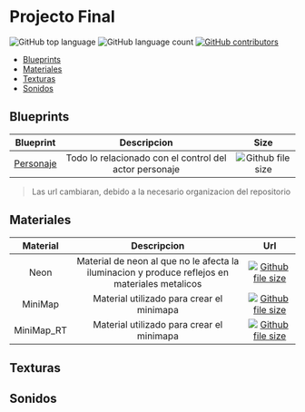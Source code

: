 # Projecto Final

![GitHub top language](https://img.shields.io/github/languages/top/RGVylar/DuckGameContent.svg)
![GitHub language count](https://img.shields.io/github/languages/count/RGVylar/DuckGameContent.svg)
[![GitHub contributors](https://img.shields.io/github/contributors/RGVylar/DuckGameContent.svg)](https://github.com/RGVylar/DuckGameContent/graphs/contributors)

* [Blueprints](#blueprints)
* [Materiales](#materiales)
* [Texturas](#texturas)
* [Sonidos](#sonidos)

<a name="blueprints"></a>
## Blueprints
| Blueprint   |     Descripcion   |     Size      |
|   :---:     |     :---:         |     :---:    |
| [Personaje][personaje]   | Todo lo relacionado con el control del actor personaje | ![Github file size](https://img.shields.io/github/size/RGVylar/DuckGameContent/2DSideScrollerBP/Blueprints/2DSideScrollerCharacter.uasset.svg) |
>Las url cambiaran, debido a la necesario organizacion del repositorio

<a name="materiales"></a>
## Materiales
| Material   |     Descripcion   |     Url         |
|   :---:    |     :---:         |     :---:       |  
| Neon       | Material de neon al que no le afecta la iluminacion y produce reflejos en materiales metalicos | [![Github file size](https://img.shields.io/github/size/RGVylar/DuckGameContent/2DSideScrollerBP/Neon.uasset.svg)](https://github.com/RGVylar/DuckGameContent/blob/master/2DSideScrollerBP/Neon.uasset) |
| MiniMap    | Material utilizado para crear el minimapa  | [![Github file size](https://img.shields.io/github/size/RGVylar/DuckGameContent/2DSideScroller/Materials/MiniMap.uasset.svg)](https://github.com/RGVylar/DuckGameContent/blob/master/2DSideScroller/Materials/MiniMap.uasset) |
| MiniMap_RT | Material utilizado para crear el minimapa | [![Github file size](https://img.shields.io/github/size/RGVylar/DuckGameContent/2DSideScroller/Materials/MiniMap_RT.uasset.svg)](https://github.com/RGVylar/DuckGameContent/blob/master/2DSideScroller/Materials/MiniMap_RT.uasset) |

<a name="texturas"></a>
## Texturas

<a name="sonidos"></a>
## Sonidos

[personaje]:https://github.com/RGVylar/DuckGameContent/blob/master/2DSideScrollerBP/Blueprints/2DSideScrollerCharacter.uasset


